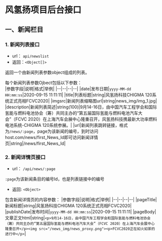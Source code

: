 # 风氢扬项目后台接口
## 一、新闻栏目

### 1. 新闻列表接口 
* url： `api/newslist`  
* 返回：`<Object[]>`  

返回一个由新闻列表参数object组成的列表。 

每个新闻列表参数Ojbect包括以下参数：  
|参数字段|说明|格式|举例|
|--|--|--|--|
|date|发布日期|`yyyy-MM-dd HH:mm:ss`|2020-09-15 11:11:11|
|title|列表标题|string|风氢扬科技CHIGMA 120系统正式亮相FCVC2020|
|imgsrc|新闻列表缩略图url|string|news_img/img_1.jpg|
|description|新闻列表简述|string(100)|9月14-16日，由中国汽车工程学会和国际氢能与燃料电池协会（筹）共同主办的“第五届国际氢能与燃料电池汽车大会”（FCVC 2020）在上海汽车会展中心隆重召开，风氢扬科技携最新大功率燃料电池系统-CHIGMA 120系统参展。|
|url|新闻列表跳转链接，格式为`/news/:page`，page为该新闻的编号，到时访问 host.com/news/first_News_Id即可访问新闻详情页|string|/news/first_News_Id|
  
  
### 2. 新闻详情页接口
* url： `/api/news/:page`  

`:page`为该新闻条目的编号Id，也是列表链接中的编号  

* 返回: `<Object>`

包含新闻详情页的内容参数：
|参数字段|说明|格式|举例|
|--|--|--|--|
|pageTitle|新闻标题|string|风氢扬科技CHIGMA 120系统正式亮相FCVC2020|
|publishDate|发布时间|`yyyy-MM-dd HH:mm:ss`|2020-09-15 11:11:11|
|pageBody|文章正文html|string|`<p>9月14-16日，由中国汽车工程学会和国际氢能与燃料电池协会（筹）共同主办的“第五届国际氢能与燃料电池汽车大会”（FCVC 2020）在上海汽车会展中心隆重召开</p><img src="/news_img/news_proxy.png"><p>FCVC2020正在如火如荼的进行中</p>`|